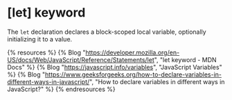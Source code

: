 # [let] keyword

The `let` declaration declares a block-scoped local variable, optionally initializing it to a value.

{% resources %}
  {% Blog "https://developer.mozilla.org/en-US/docs/Web/JavaScript/Reference/Statements/let", "let keyword - MDN Docs" %}
  {% Blog "https://javascript.info/variables", "JavaScript Variables" %}
  {% Blog "https://www.geeksforgeeks.org/how-to-declare-variables-in-different-ways-in-javascript/", "How to declare variables in different ways in JavaScript?" %}
{% endresources %}
